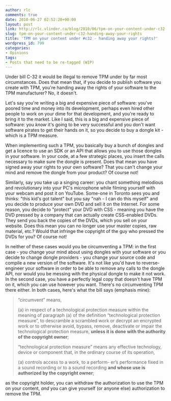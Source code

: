 ```yaml
---
author: rlc
comments: true
date: 2010-06-27 02:52:20+00:00
layout: post
link: http://rlc.vlinder.ca/blog/2010/06/tpm-on-your-content-under-c32-handing-away-your-rights/
slug: tpm-on-your-content-under-c32-handing-away-your-rights
title: 'TPM on your content under #c32 - handing away your rights?'
wordpress_id: 799
categories:
- Opinions
tags:
- Posts that need to be re-tagged (WIP)
---
```


Under bill C-32 it would be illegal to remove TPM under by far most circumstances. Does that mean that, if you decide to publish software you create with TPM, you're handing away the rights of your software to the TPM manufacturer? No, it doesn't.
<!-- more -->
Let's say you're writing a big and expensive piece of software: you've poored time and money into its development, perhaps even hired other people to work on your dime for that development, and you're ready to bring it to the market. Like I said, this is a big and expensive piece of software: you _know_ it's going to be very successful and you don't want software pirates to get their hands on it, so you decide to buy a dongle kit - which is a TPM measure.

When implementing such a TPM, you basically buy a bunch of dongles and get a licence to use an SDK or an API that allows you to use those dongles in your software. In your code, at a few strategic places, you insert the calls necessary to make sure the dongle is present. Does that mean you have signed away your rights to your own software? That you can't change your mind and remove the dongle from your product? Of course not!

Similarly, say you take up a singing career: you chant something melodious and revolutionary into your PC's microphone while filming yourself with your webcam and post it on YouTube. Some-one in Toronto sees you and thinks: "this kid's got talent" but you say "nah - I can do this myself" and you decide to produce your own DVD and sell it on the Internet. For some reason, you decide to "protect" your DVD with CSS - meaning you have the DVD pressed by a company that can actually create CSS-enabled DVDs. They send you back the copies of the DVDs, which you sell on your website. Does this mean you can no longer use your master copies, raw material, etc.? Would that infringe the copyright of the guy who pressed the DVDs for you? Of course not!

In neither of these cases would you be circumventing a TPM: in the first case - you change your mind about using dongles with your software or you decide to change dongle providers - you change your source code and compile a new version of the software. It's not like you'd have to reverse-engineer your software in order to be able to remove any calls to the dongle API, nor would you be messing with the physical dongle to make it not work. In the second case, you have a perfectly legal copy that doesn't have TPM on it, which you can use however you want. There's no circumventing TPM there either. In both cases, here's what the bill says (emphasis mine):



<blockquote>“circumvent” means,

(a) in respect of a technological protection measure within the meaning of paragraph (a) of the definition “technological protection measure”, to descramble a scrambled work or decrypt an encrypted work or to otherwise avoid, bypass, remove, deactivate or impair the technological protection measure, **unless it is done with the authority of the copyright owner**;

“technological protection measure” means any effective technology, device or component that, in the ordinary course of its operation,

(a) controls access to a work, to a perform- er’s performance fixed in a sound recording or to a sound recording **and whose use is authorized by the copyright owner**;</blockquote>



as the copyright holder, you can withdraw the authorization to use the TPM on your content, _and_ you can give yourself (or anyone else) authorization to remove the TPM.
